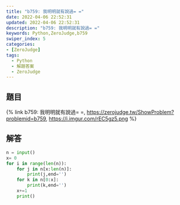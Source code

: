 ```yaml
---
title: "b759: 我明明就有說過= ="
date: 2022-04-06 22:52:31
updated: 2022-04-06 22:52:31
description: "b759: 我明明就有說過= ="
keywords: Python,ZeroJudge,b759
swiper_index: 5
categories:
- [ZeroJudge]
tags:
  - Python
  - 解題答案
  - ZeroJudge
---
```


## 題目
{% link b759: 我明明就有說過= =, https://zerojudge.tw/ShowProblem?problemid=b759, https://i.imgur.com/rEC5gz5.png %}

## 解答
```python
n = input()
x= 0
for i in range(len(n)):
    for j in n[x:len(n)]:
        print(j,end='')
    for k in n[0:x]:
        print(k,end='')
    x+=1
    print()
```